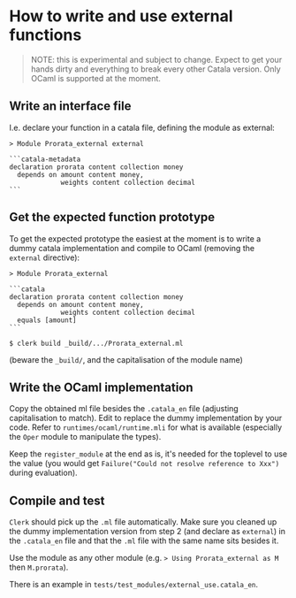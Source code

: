 # How to write and use external functions

> NOTE: this is experimental and subject to change. Expect to get your hands
> dirty and everything to break every other Catala version. Only OCaml is
> supported at the moment.

## Write an interface file

I.e. declare your function in a catala file, defining the module as external:

    > Module Prorata_external external
    
    ```catala-metadata
    declaration prorata content collection money
      depends on amount content money,
                 weights content collection decimal
    ```

## Get the expected function prototype

To get the expected prototype the easiest at the moment is to write a dummy
catala implementation and compile to OCaml (removing the `external` directive):

    > Module Prorata_external

    ```catala
    declaration prorata content collection money
      depends on amount content money,
                 weights content collection decimal
      equals [amount]
    ```

```shell-session
$ clerk build _build/.../Prorata_external.ml
```

(beware the `_build/`, and the capitalisation of the module name)


## Write the OCaml implementation

Copy the obtained ml file besides the `.catala_en` file (adjusting
capitalisation to match). Edit to replace the dummy implementation by your code.
Refer to `runtimes/ocaml/runtime.mli` for what is available (especially the
`Oper` module to manipulate the types).

Keep the `register_module` at the end as is, it's needed for the toplevel to use
the value (you would get `Failure("Could not resolve reference to Xxx")` during
evaluation).

## Compile and test

`Clerk` should pick up the `.ml` file automatically. Make sure you cleaned up
the dummy implementation version from step 2 (and declare as `external`) in the
`.catala_en` file and that the `.ml` file with the same name sits besides it.

Use the module as any other module (e.g. `> Using Prorata_external as M` then
`M.prorata`).

There is an example in `tests/test_modules/external_use.catala_en`.
